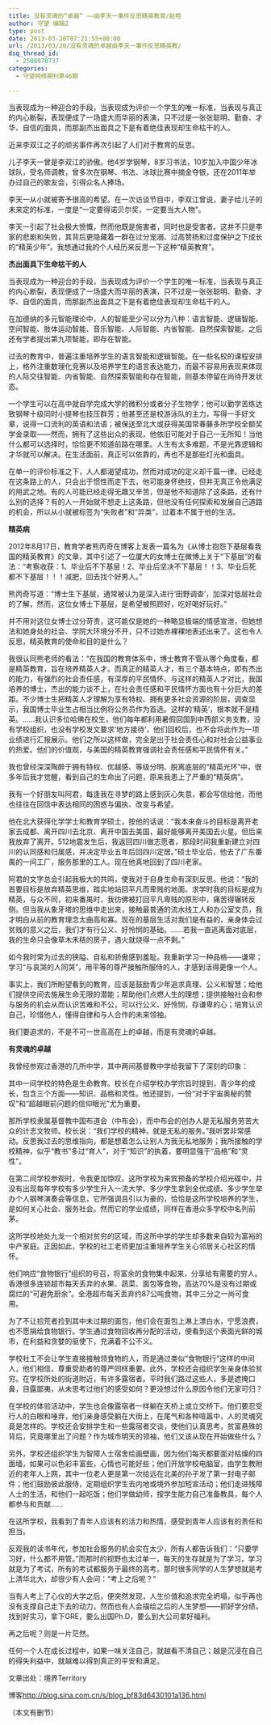 ```yaml
---
title: 没有灵魂的“卓越” ——由李天一事件反思精英教育/赵晗
author: 守望 编辑2
type: post
date: 2013-03-20T07:21:55+00:00
url: /2013/03/20/没有灵魂的卓越由李天一事件反思精英教/
dsq_thread_id:
  - 2508070737
categories:
  - 守望网络期刊第46期

---
```

当表现成为一种迎合的手段，当表现成为评价一个学生的唯一标准，当表现与真正的内心断裂，表现便成了一场盛大而华丽的表演，只不过是一张张聪明、勤奋、才华、自信的面具，而那副杰出面具之下是有着绝佳表现却生命枯干的人。<!--more-->

近来李双江之子的顽劣事件再次引起了人们对于教育的反思。

儿子李天一曾是李双江的骄傲。他4岁学钢琴，8岁习书法，10岁加入中国少年冰球队，受名师调教，曾多次在钢琴、书法、冰球比赛中摘金夺银，还在2011年举办过自己的歌友会，引得众名人捧场。

李天一从小就被寄予很高的希望。在一次访谈节目中，李双江曾说，妻子给儿子的未来定的标准，一度是“一定要得诺贝尔奖，一定要当大人物”。

李天一引起了社会极大愤慨，然而他既是施害者，同时也是受害者。这并不只是李家的悲剧和失败，其背后更隐藏着一群在过分宠溺、过高赞扬和过度保护之下成长的“精英少年”。我想通过我的个人经历来反思一下这种“精英教育”。

**杰出面具下生命枯干的人**

当表现成为一种迎合的手段，当表现成为评价一个学生的唯一标准，当表现与真正的内心断裂，表现便成了一场盛大而华丽的表演，只不过是一张张聪明、勤奋、才华、自信的面具，而那副杰出面具之下是有着绝佳表现却生命枯干的人。

在加德纳的多元智能理论中，人的智能至少可以分为八种：语言智能、逻辑智能、空间智能、肢体运动智能、音乐智能、人际智能、内省智能、自然探索智能。之后还有学者提出第九项智能，即存在智能。

过去的教育中，普遍注重培养学生的语言智能和逻辑智能。在一些名校的课程安排上，格外注重数理化竞赛以及培养学生的语言表达能力，而最不容易用表现来体现的人际交往智能、内省智能、自然探索智能和存在智能，则基本停留在尚待开发状态。

一个学生可以在高中就自学完成大学的微积分或者分子生物学；他可以勤学苦练达致钢琴十级同时小提琴也技压群芳；他甚至还是校游泳队的主力，写得一手好文章，说得一口流利的英语和法语；被保送至北大或获得美国常春藤多所学校全额奖学金录取——然而，拥有了这些出众的表现，他依旧可能对于自己一无所知！当他什么都可以选择时，恰恰更不知道前路在哪里。人生有太多难题，不是光靠逻辑和才华就可以解决。在生活面前，真正可以依靠的，再也不是那些灯光和面具。

在单一的评价标准之下，人人都渴望成功，然而对成功的定义却千篇一律。已经走在这条路上的人，只会出于惯性而走下去，他可能身怀绝技，但并无真正令他满足的用武之地。有的人可能已经走得无趣又辛苦，但是他不知道除了这条路，还有什么别的选择？有的人一开始就不想走上这条路，但他没有任何探索和发展自己道路的机会，所以从小就被标签为“失败者”和“异类”，过着本不属于他的生活。

**精英病**

2012年8月17日，教育学者熊丙奇在博客上发表一篇名为《从博士抱怨下基层看我国的精英教育》的文章，其中引述了一位厦大的女博士在微博上关于“下基层”的看法：“考察收获：1、毕业后不下基层！2、毕业后坚决不下基层！！3、毕业后死都不下基层！！！减肥，回去找个好男人。”

熊丙奇写道：“博士生下基层，通常被认为是深入进行‘田野调查’，加深对低层社会的了解，然而，这位女博士下基层，是希望被照顾好，吃好喝好玩好。”

并不用对这位女博士过分苛责，这可能仅是她的一种略显极端的情感宣泄，但她想法和她身处的社会、学院大环境分不开，只不过她赤裸裸地表述出来了。这也令人反思，精英教育的使命和目的是什么？

我很认同熊老师的看法：“在我国的教育体系中，博士教育不管从哪个角度看，都是精英教育，旨在培养精英人才。而真正的精英人才，有三个基本特点，即有杰出的能力，有强烈的社会责任感，有深厚的平民情怀。与这样的精英人才对比，我国培养的博士，杰出的能力谈不上，在社会责任感和平民情怀方面也有十分巨大的差距。不少博士生把精英人才理解为享有特权、拥有更多社会资源的阶层，调查显示，我国博士毕业生占相当比例将公务员作为首选。这样的‘精英’，根本就不是精英。……我认识多位哈佛在校生，他们每年都利用暑假回国到中西部义务支教，没有学校组织，也没有学校发文要求‘地方接待’，他们回校后，也不会将此作为一项业绩进行汇报展示。他们之所以这样做，完全是出于社会责任心和对社会公益事业的热爱。他们的价值观，与美国的精英教育强调社会责任感和平民情怀有关。”

我也曾经深深陶醉于拥有特权、优越感、等级分明、脱离底层的“精英光环”中，很多年后我才觉醒，看到自己的生命出了问题，原来我患上了严重的“精英病”。

我有一个好朋友叫阿君，每逢我在寻梦的路上感到灰心失意，都会写信给他，而他也往往在回信中表达相同的困惑与偏执、改变与希望。

他在北大获得化学学士和教育学硕士，按他的话说：“我本来奋斗的目标是离开老家去成都、离开四川去北京、离开中国去美国，最好能够离开美国去火星。但后来我放弃了离开。512地震发生后，我返回四川做志愿者，那段时间我重新建立对四川的认同感和归属感，并决定毕业五年后回四川定居。”硕士毕业后，他去了广东番禺的一间工厂，服务那里的工人。现在他真地回到了四川老家。

阿君的文字总会引起我极大的共鸣，使我对于自身生命有深刻反思。他说：“我的首要目标是放弃精英思维，踏实地站回平凡而卑贱的地面。求学时我的目标是成为精英，与众不同，初来番禺时，我彷佛被打回平凡卑贱的原形中，痛苦得辗转反侧。但当我从象牙塔的思维中走出来，接触最普通的流水线工人和办公室文员，我才明白从前的教育理念太曲高和寡。现在的基层生活对我们是有益的，亲身体会过贫贱的意义之后，我们才有行公义、好怜悯的基础。……若我一直逃离面对底层，我的生命只会像草木禾秸的房子，遇火就烧得一点不剩。”

如今我时常为过去的狭隘、自私和骄傲感到羞耻。我重新学习一种品格——谦卑；学习“与哀哭的人同哭”，用平等的尊严接触所服侍的人，才感到活得更像一个人。

事实上，我们所盼望看到的教育，应该是鼓励青少年追求真理、公义和智慧；给他们提供空间去施展生命无限的潜能；帮助他们点燃人生的理想；提供接触社会和参与服务的机会从而认识苦难和不公，可以行公义、好怜悯，存谦卑的心；培育认识自己，珍惜他人，懂得自律和与人合作的未来领袖。

我们要追求的，不是不可一世高高在上的卓越，而是有灵魂的卓越。

**有灵魂的卓越**

我曾经参观过香港的几所中学，其中两间基督教中学给我留下了深刻的印象：

其中一间学校的特色是生命教育。校长在介绍学校办学宗旨时提到，青少年的成长，包含三个方面——知识、品格和灵性。他还提到，一份“对于宇宙奥秘的赞叹”和“超越眼前问题的信仰眼光”尤为重要。

那所学校隶属基督教中国布道会（中布会），而中布会的创办人是无私服务劳苦大众的计志文牧师。校长说：“我们学校的精神，就是无私的服务。”我听罢非常感动。反思我过去的思维指向，都是想着怎么让别人为我无私地服务；我所接触的学校精神，似乎“教书”多过“育人”，对于“知识”的执着，要明显强于“品格”和“灵性”。

在第二间学校参观时，令我更加惊叹。这所学校为来宾预备的学校介绍光碟中，并没有出现每年学校有多少学生升入一流大学、多少学生拿到全优成绩、多少学生举办个人钢琴演奏会等信息，它所强调且引以为豪的，恰恰是这所学校培养的学生，是如何关心社会、服务社会。然而它的学业成绩，同样在香港众多学校中名列前茅。

这所学校地处九龙一个相对贫穷的区域，而这所中学的学生却多数来自较为富裕的中产家庭。正因如此，学校的社工老师更加注重培养学生关心邻居关心社区的情怀。

他们响应“食物银行”组织的号召，将富余的食物集中起来，分享给有需要的穷人。香港很多连锁超市每天丢弃的水果、蔬菜、面包等食物，高达70%是没有过期或腐烂的“可避免厨余”。全港超市每天丢弃约87公吨食物，其中三分之一尚可食用。

为了不让拾荒者捡到其中未过期的面包，他们会在面包上淋上漂白水，宁愿浪费，也不愿捐给食物银行。学生通过食物回收再分配的活动，便看到这个表面光鲜的城市，在利益和贪婪的驱使下，充满着不公不义。

学校社工不会让学生直接接触领食物的人，而是通过类似“食物银行”这样的中间人，他们相信，尊重受助者的尊严同样重要。此外，学校还会组织学生亲身体验贫穷。在学校所处的街道附近，有许多露宿者。平时我们路过这些人，多是遮掩口鼻，目露鄙夷，从未思考过他们的感受如何？更没想过什么原因令他们无家可归？

在学校的体验活动中，学生也会像露宿者一样躺在天桥上或立交桥下。他们要忍受行人的白眼和唾弃，他们亲身感受躺在大街上，在尾气和各种喧嚣中，人的灵魂究竟是怎样的。学校还会安排学生和一些露宿者交谈，使他们认真思考，贫富悬殊的背后，究竟哪里出了问题？作为城市明天的领袖，他们又该从现在开始做些什么？

另外，学校还组织学生为智障人士宿舍绘画壁画，因为他们每天都要面对枯燥的四面墙，如果可以色彩丰富些，心情也可能好些；他们开放学校电脑室，由学生教附近的老年人上网，其中一位老人更是第一次给远在北美的孙子发了第一封电子邮件；他们鼓励彼此服侍，定期组织学生去内地或境外参加短宣活动；他们走进残障人士的生活，和他们一起吃饭；他们学做幼师，按学生能力自己准备教具，每个人都参与和贡献……

在这所学校，我看到了青年人应该有的活力和热情，感受到青年人应该有的责任和担当。

反观我的读书年代，参加社会服务的机会实在太少，所有人都告诉我们：“只要学习好，什么都不用管。”而那时的视野也太过单一，每天的生存就是为了学习，学习就是为了考试，所有的考试都服务于最终的高考。那时很多同学的人生梦想就是考上清华北大，却很少有人会问：“考上之后呢？”

当有人考上了心仪的大学之后，便突然发现，人生价值和追求完全坍塌，似乎再也没有支撑自己走下去的动力，然而也有人会描绘之后的人生梦想——抓好学分绩，找到好实习，拿下GRE，要么出国Ph.D，要么到大公司拿好福利。

再之后呢？则是一片茫然。

任何一个人在成长过程中，如果一味关注自己，就越看不清自己；越是沉浸在自己的得失利益中，就越难以得到真正的平安和满足。

文章出处：境界Territory

博客<http://blog.sina.com.cn/s/blog_bf83d6430101a136.html>

（本文有删节）
